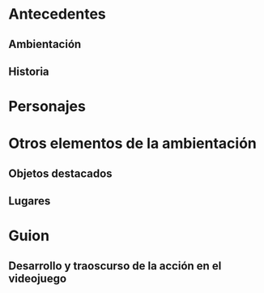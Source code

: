 # Antecedentes
## Ambientación
## Historia
# Personajes
# Otros elementos de la ambientación
## Objetos destacados
## Lugares
# Guion
## Desarrollo y traoscurso de la acción en el videojuego
